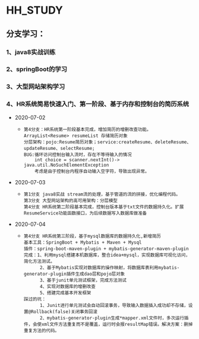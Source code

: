 # HH_STUDY
## 分支学习： 
   ###             1、java8实战训练
   ###             2、springBoot的学习
   ###             3、大型网站架构学习
   ###             4、HR系统简易快速入门、第一阶段、基于内存和控制台的简历系统
*  2020-07-02 
   -     第4分支：HR系统第一阶段基本完成，增加简历的增删改查功能。ArrayList<Resume> resumeList 存储简历对象
         分层架构：pojo:Resume简历对象；service:createResume、deleteResume、updateResume、selectResume;
         BUG:循环访问控制台输入流时，存在不等待输入的情况
             int choice = scanner.nextInt()-> java.util.NoSuchElementException
             考虑是由于控制台内程序自动输入空字符，导致出现异常。
* 2020-07-03 
   -     第1分支 java8实战 stream流的处理，基于管道的流的拼接，优化编程代码。
         第3分支 大型网站架构的高可用架构：分层模型
         第4分支 HR系统第二阶段基本完成，控制台版本基于txt文件的数据持久化。扩展ResumeService功能函数接口，为后续数据写入数据库做准备
* 2020-07-04
   -     第4分支 HR系统第三阶段，基于mysql数据库的数据持久化,新增简历
         基本工具：SpringBoot + Mybatis + Maven + Mysql
         插件：spring-boot-maven-plugin + mybatis-generator-maven-plugin               
         完成：1、利用mysql搭建本机数据库，整合idea+mysql，实现数据库可视化访问，简化方法测试。
               2、基于Mybatis实现对数据库的操作映射，将数据库表利用mybatis-generator-plugin插件生成dao层和pojo层对象
               3、基于junit单元测试框架，完成方法测试
               4、实现对数据库的增删改查
               5、搭建完成基本开发框架                           
         踩过的坑：
               1、Junit进行单元测试会自动回滚事务，导致输入数据插入成功却不存储，设置@Rollback(false)关闭事务回滚
               2、mybatis-generator-plugin生成*mapper.xml文件时，多次运行插件，会使xml文件方法重复而不是覆盖，运行时会报resultMap错误。解决方案：删掉重复方法的代码。   